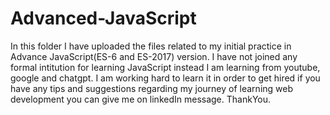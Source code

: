 # Advanced-JavaScript
In this folder I have uploaded the files related to my initial practice in Advance JavaScript(ES-6 and ES-2017) version.
I have not joined any formal intitution for learning JavaScript instead I am learning from youtube, google and chatgpt.
I am working hard to learn it in order to get hired if you have any tips and suggestions regarding my journey of learning web development you can give me on linkedIn message.
ThankYou.
